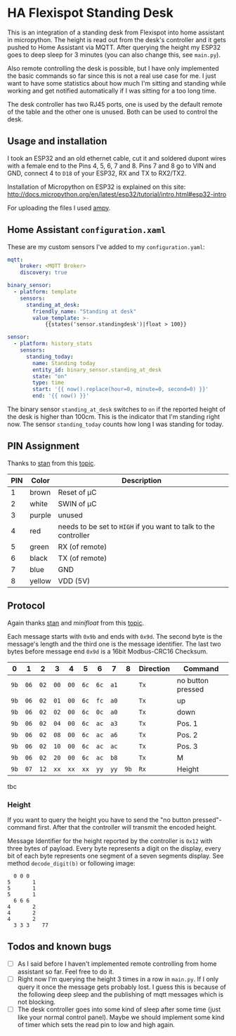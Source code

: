 # HA Flexispot Standing Desk

This is an integration of a standing desk from Flexispot into home assistant in micropython. The height is read out from the desk's controller and it gets pushed to Home Assistant via MQTT. After querying the height my ESP32 goes to deep sleep for 3 minutes (you can also change this, see `main.py`).

Also remote controlling the desk is possible, but I have only implemented the basic commands so far since this is not a real use case for me. I just want to have some statistics about how much I'm sitting and standing while working and get notified automatically if I was sitting for a too long time. 

The desk controller has two RJ45 ports, one is used by the default remote of the table and the other one is unused. Both can be used to control the desk. 

## Usage and installation
I took an ESP32 and an old ethernet cable, cut it and soldered dupont wires with a female end to the Pins 4, 5, 6, 7 and 8. Pins 7 and 8 go to VIN and GND, connect 4 to `D18` of your ESP32, RX and TX to RX2/TX2.

Installation of Micropython on ESP32 is explained on this site: http://docs.micropython.org/en/latest/esp32/tutorial/intro.html#esp32-intro

For uploading the files I used [ampy](https://learn.adafruit.com/micropython-basics-load-files-and-run-code/install-ampy).

## Home Assistant `configuration.xaml`
These are my custom sensors I've added to my `configuration.yaml`:

```yaml
mqtt:
    broker: <MQTT Broker>
    discovery: true

binary_sensor:
  - platform: template
    sensors:
      standing_at_desk:
        friendly_name: "Standing at desk"
        value_template: >-
            {{states('sensor.standingdesk')|float > 100}}

sensor:
  - platform: history_stats
    sensors:
      standing_today:
        name: Standing today
        entity_id: binary_sensor.standing_at_desk
        state: "on"
        type: time
        start: '{{ now().replace(hour=0, minute=0, second=0) }}'
        end: '{{ now() }}'
```

The binary sensor `standing_at_desk` switches to `on` if the reported height of the desk is higher than 100cm. This is the indicator that I'm standing right now. The sensor `standing_today` counts how long I was standing for today.

## PIN Assignment
Thanks to [stan](https://www.mikrocontroller.net/user/show/stan) from this [topic](https://www.mikrocontroller.net/topic/493524). 

| PIN | Color  | Description                                                     |
|-----|--------|-----------------------------------------------------------------|
| 1   | brown  | Reset of µC                                                     |
| 2   | white  | SWIN of µC                                                      |
| 3   | purple | unused                                                          |
| 4   | red    | needs to be set to `HIGH` if you want to talk to the controller |
| 5   | green  | RX (of remote)                                                  |
| 6   | black  | TX (of remote)                                                  |
| 7   | blue   | GND                                                             |
| 8   | yellow | VDD (5V)                                                        |

## Protocol
Again thanks [stan](https://www.mikrocontroller.net/user/show/stan) and _minifloat_ from this [topic](https://www.mikrocontroller.net/topic/493524). 

Each message starts with `0x9b` and ends with `0x9d`. The second byte is the message's length and the third one is the message identifier. The last two bytes before message end `0x9d` is a 16bit Modbus-CRC16 Checksum.

| 0    | 1    | 2    | 3    | 4    | 5    | 6    | 7    | 8    | Direction   | Command           |
|------|------|------|------|------|------|------|------|------|-------------|-------------------|
| `9b` | `06` | `02` | `00` | `00` | `6c` | `6c` | `a1` |      | `Tx`        | no button pressed |
| `9b` | `06` | `02` | `01` | `00` | `6c` | `fc` | `a0` |      | `Tx`        | up                |
| `9b` | `06` | `02` | `02` | `00` | `6c` | `0c` | `a0` |      | `Tx`        | down              |
| `9b` | `06` | `02` | `04` | `00` | `6c` | `ac` | `a3` |      | `Tx`        | Pos. 1            |
| `9b` | `06` | `02` | `08` | `00` | `6c` | `ac` | `a6` |      | `Tx`        | Pos. 2            |
| `9b` | `06` | `02` | `10` | `00` | `6c` | `ac` | `ac` |      | `Tx`        | Pos. 3            |
| `9b` | `06` | `02` | `20` | `00` | `6c` | `ac` | `b8` |      | `Tx`        | M                 |
| `9b` | `07` | `12` | `xx` | `xx` | `xx` | `yy` | `yy` | `9b` | `Rx`        | Height            |
tbc

### Height
If you want to query the height you have to send the "no button pressed"-command first. After that the controller will transmit the encoded height.

Message Identifier for the height reported by the controller is `0x12` with three bytes of payload. Every byte represents a digit on the display, every bit of each byte represents one segment of a seven segments display. See method `decode_digit(b)` or following image:

```
  0 0 0
5       1
5       1
5       1
  6 6 6
4       2
4       2
4       2
  3 3 3    77
```

## Todos and known bugs
- [ ] As I said before I haven't implemented remote controlling from home assistant so far. Feel free to do it.
- [ ] Right now I'm querying the height 3 times in a row in `main.py`. If I only query it once the message gets probably lost. I guess this is because of the following deep sleep and the publishing of mqtt messages which is not blocking.
- [ ] The desk controller goes into some kind of sleep after some time (just like your normal control panel). Maybe we should implement some kind of timer which sets the read pin to low and high again.